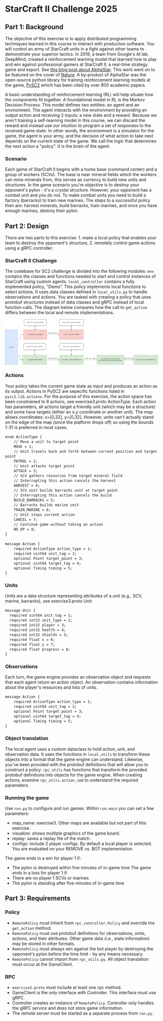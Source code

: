 # StarCraft II Challenge 2025

## Part 1: Background

The objective of this exercise is to apply distributed programming techniques learned in this course to interact with production software. You will control an army of StarCraft units in a fight against other teams to demonstrate your superior tactics. In 2019, a team from Google's AI lab, DeepMind, created a reinforcement learning model that learned how to play and win against professional gamers at StarCraft II, a real-time strategy game and esport. See [this blog post about AlphaStar](https://deepmind.google/discover/blog/alphastar-mastering-the-real-time-strategy-game-starcraft-ii/). This work went on to be featured on the cover of [Nature](https://www.nature.com/articles/s41586-019-1724-z). A by-product of AlphaStar was the open-source python library for training reinforcement learning models at the game, [PySC2](https://github.com/google-deepmind/pysc2) which has been cited by over 800 academic papers.

A basic understanding of reinforcement learning (RL) will help situate how the components fit together. A foundational model in RL is the Markov Decision Process. This model defines two entities: an agent and an environment. The agent interacts with the environment by providing an output action and receiving 2 inputs: a new state and a reward. Because we aren't training a self-learning model in this course, we can discard the reward and instead use our intuition to program a set of responses to the received game state. In other words, the environment is a simulator for the game, the agent is your army, and the decision of what action to take next depends on the current state of the game. We call the logic that determines the next action a "policy". It is the *brain* of the agent. 

### Scenario
Each game of StarCraft II begins with a home base (command center) and a group of workers (SCVs). The base is near mineral fields which the workers can mine minerals from, this serves as currency to build new units and structures. In the game scenario you're objective is to destroy your opponent's pylon - it's a crystal structure. However, your opponent has a combat unit and you do not. To make combat units you need to build a factory (barracks) to train new marines. The steps to a successful policy then are: harvest minerals, build barracks, train marines, and once you have enough marines, destroy their pylon.

## Part 2: Design
There are two parts to this exercise: 1. make a local policy that enables your team to destroy the opponent's structure, 2. remotely control game actions using a gRPC controller.

### StarCraft II Challenge
The codebase for SC2 challenge is divided into the following modules: `env` contains the classes and functions needed to start and control instances of StarCraft using custom agents. `local_controller` contains a fully implemented policy, "Demo". This policy implements local functions to select actions. It uses data classes defined in `local_utils.py` to handle observations and actions. You are tasked with creating a policy that uses protobuf structures instead of data classes and gRPC instead of local function calls. The diagram below compares how the call to `get_action` differs between the local and remote implementations.

![Figure 1: get_action execution flow](./get_action_diagram.png)

### Actions
Your policy takes the current game state as input and produces an action as its output. Actions in PySC2 are sepecific functions listed in `pysc2.lib.actions`. For the purpose of this exercise, the action space has been constrained to 8 actions, see exercise3.proto ActionType. Each action has parameters, all actions target a friendly unit (which may be a structure) and some have targets (either an x,y coordinate or another unit). The map allows coordinates: x=[0,32], y=[0,32]. However, units can't actually stand on the edge of the map (since the platform drops off) so using the bounds 1-31 is preferred in most cases.
```proto2
enum ActionType {
    // Move a unit to target point
    MOVE = 1;
    // Unit travels back and forth between current position and target point
    PATROL = 2;
    // Unit attacks target point
    ATTACK = 3;  
    // SCV gathers resources from target mineral field
    // Interrupting this action cancels the harvest
    HARVEST = 4;
    // SCV unit builds barracks unit at target point
    // Interrupting this action cancels the build
    BUILD_BARRACKS = 5;
    // Barracks builds marine unit
    TRAIN_MARINE = 6;
    // Unit stops current action
    CANCEL = 7;
    // Continue game without taking an action
    NO_OP = 8;
}

message Action {
    required ActionType action_type = 1;
    required uint64 unit_tag = 2;
    optional Point target_point = 3;
    optional uint64 target_tag = 4;
    optional Timing timing = 5;
}
```

### Units
Units are a data structure representing attributes of a unit (e.g., SCV, marine, barracks), see exercise3.proto Unit.
```proto2
message Unit {
  required uint64 unit_tag = 1;
  required int32 unit_type = 2;
  required int32 player = 3;
  required int32 health = 4;
  required int32 shields = 5;
  required float x = 6;
  required float y = 7;
  required float progress = 8;
}
```

### Observations
Each turn, the game engine provides an observation object and requests that each agent return an action object. An observation contains information about the player's resources and lists of units.
```proto2
message Action {
    required ActionType action_type = 1;
    required uint64 unit_tag = 2;
    optional Point target_point = 3;
    optional uint64 target_tag = 4;
    optional Timing timing = 5;
}
```

### Object translation
The local agent uses a custom dataclass to hold action, unit, and observation data. It uses the functions in `local_utils` to transform these objects into a format that the game engine can understand. Likewise, you've been provided with the protobuf definitions that will allow you to construct a policy. `rpc_utils` has functions that transform the provided protobuf definitions into objects for the game engine. When creating actions, examine `rpc_utils.action_cmd` to understand the required parameters.

### Running the game
Use `run.py` to configure and run games. Within `run.main` you can set a few parameters:
- map_name: exercise3. Other maps are available but not part of this exercise.
- visualize: shows multiple graphics of the game board.
- replay: saves a replay file of the match.
- configs: include 2 player configs. By default a local player is selected. You are evaluated on your REMOVE vs. BOT implementation

The game ends in a win for player 1 if:
- The pylon is destroyed within five minutes of in-game time
The game ends in a loss for player 1 if:
- There are no player 1 SCVs or marines
- The pylon is standing after five minutes of in-game time

## Part 3: Requirements
### Policy
- `RemotePolicy` must inherit from `rpc_controller.Policy` and override the `get_action` method.
- `RemotePolicy` must use protobuf definitions for observations, units, actions, and their attributes. Other game data (i.e., state information) may be stored in other formats.
- `RemotePolicy` must always win against the bot player by destroying the opponent's pylon before the time limit - by any means necessary.
- `RemotePolicy` cannot import from `rpc_utils.py`. All object translation must occur at the GameClient.

### RPC
- `exercise3.proto` must include at least one rpc method.
- GameClient is the only interface with Controller. This interface must use gRPC.
- Controller creates an instance of `RemotePolicy`. Controller only handles the gRPC service and does not store game information.
- The remote server must be started as a separate process from `run.py`.
